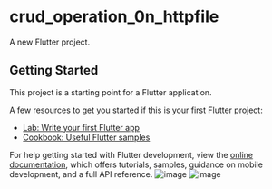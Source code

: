 # crud_operation_0n_httpfile

A new Flutter project.

## Getting Started

This project is a starting point for a Flutter application.

A few resources to get you started if this is your first Flutter project:

- [Lab: Write your first Flutter app](https://docs.flutter.dev/get-started/codelab)
- [Cookbook: Useful Flutter samples](https://docs.flutter.dev/cookbook)

For help getting started with Flutter development, view the
[online documentation](https://docs.flutter.dev/), which offers tutorials,
samples, guidance on mobile development, and a full API reference.
![image](https://github.com/user-attachments/assets/96d7971c-233f-489a-a3b5-0c21b6fcde52)
![image](https://github.com/user-attachments/assets/f597c762-41de-4230-859c-d2c851174bb0)


